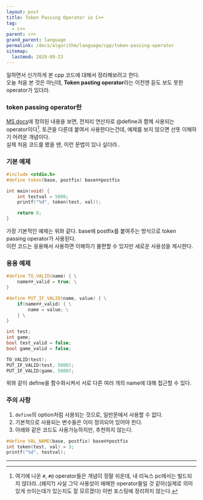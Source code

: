```yaml
---
layout: post
title: Token Passing Operator in C++
tag:
  - c++
parent: c++
grand_parent: language
permalink: /docs/algorithm/language/cpp/token-passing-operator
sitemap:
  lastmod: 2019-09-23
---
```


일하면서 신가하게 본 cpp 코드에 대해서 정리해보려고 한다.  
오늘 처음 본 것은 아닌데, **Token pasting operator**라는 이전엔 듣도 보도 못한 operator가 있더라.  

### token passing operator란
[MS docs](https://docs.microsoft.com/ko-kr/cpp/preprocessor/preprocessor-operators?view=vs-2019)에 정의된 내용을 보면,
전처리 연산자로 @define과 함께 사용되는 operator이다[^1]. 토큰을 다른데 붙여서 사용한다는건데, 예제를 보지 않으면 선뜻 이해하기 어려운 개념이다.  
실제 처음 코드를 봤을 땐, 이런 문법이 있나 싶더라..  

### 기본 예제
```cpp
#include <stdio.h> 
#define token(base, postfix) base##postfix 

int main(void) { 
	int testval = 5000;
	printf("%d", token(test, val));

	return 0; 
}
```
가장 기본적인 예제는 위와 같다. base에 postfix를 붙여주는 방식으로 token passing operator가 사용된다.  
이런 코드는 응용해서 사용하면 이해하기 불편할 수 있지만 새로운 사용성을 제시한다.

### 응용 예제
```cpp
#define TO_VALID(name) { \
    name##_valid = true; \
}

#define PUT_IF_VALID(name, value) { \
    if(name##_valid) { \
        name = value; \
    } \
}

int test;
int game;
bool test_valid = false;
bool game_valid = false;

TO_VALID(test);
PUT_IF_VALID(test, 5000);
PUT_IF_VALID(game, 5000);
```
위와 같이 define을 함수화시켜서 서로 다른 여러 개의 name에 대해 접근할 수 있다.

### 주의 사항
1. `define`의 option처럼 사용되는 것으로, 일반문에서 사용할 수 없다.
2. 기본적으로 사용되는 변수들은 이미 정의되어 있어야 한다.
3. 아래와 같은 코드도 사용가능하지만, 추천하지 않는다.
```cpp
#define VAL_NAME(base, postfix) base##postfix
int token(test, val) = 3;
printf("%d", testval);
```

-----
[^1]: 여기에 나온 `#`, `#@` operator들은 개념이 정말 쉬운데, 내 리눅스 pc에서는 빌드되지 않더라..(왜지?) 사실 그닥 사용성이 애매한 operator들일 것 같아(실제로 의미있게 쓰이는데가 있는지도 잘 모르겠다) 이번 포스팅에 정리하지 않는다.
